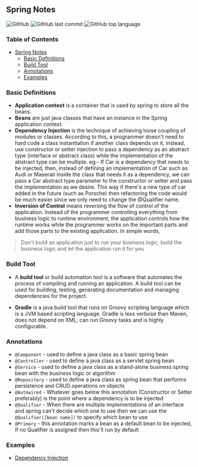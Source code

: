 ## Spring Notes

![GitHub](https://img.shields.io/github/license/aashishksahu/Spring-Works)
![GitHub last commit](https://img.shields.io/github/last-commit/aashishksahu/Spring-Works)
![GitHub top language](https://img.shields.io/github/languages/top/aashishksahu/Spring-Works)
### Table of Contents

- [Spring Notes](#spring-notes)
    + [Basic Definitions](#basic-definitions)
    + [Build Tool](#build-tool)
    + [Annotations](#annotations)
    + [Examples](#examples)

### Basic Definitions
* **Application context** is a container that is used by spring to store all the beans.
* **Beans** are just java classes that have an instance in the Spring application context.
* **Dependency Injection** is the technique of achieving loose coupling of modules or classes. According to this, a programmer doesn't need to hard code a class instantiation
if another class depends on it, instead, use constructor or setter injection to pass a dependency as an abstract type (interface or abstract class) while the implementation of 
the abstract type can be multiple. eg:- If Car is a dependency that needs to be injected,
then, instead of defining an implementation of Car such as Audi or Maserati inside the class that needs it as a dependency, we can pass a Car abstract type parameter to the constructor or setter and pass the implementation as we desire. This way if there's a new type of car added in the future (such as Porsche) then refactoring the code would be much easier since we only need to change the @Qualifier name. 
* **Inversion of Control** means reversing the flow of control of the application. Instead of the programmer controlling everything from business logic to runtime environment, the application controls how the runtime works while the programmer works on the important parts and add those parts to the existing application. In simple words, 

> Don't build an application just to run your business logic, build the business logic and let the application run it for you

### Build Tool
* A **build tool** or build automation tool is a software that automates the process of compiling and running an application. A build tool can be used for building, testing, generating documentation and managing dependencies for the project. 

* **Gradle** is a java build tool that runs on Groovy scripting language which is a JVM based scripting language. Gradle is less verbose than Maven, does not depend on XML, can run Groovy tasks and is highly configurable.

### Annotations
* `@Component` - used to define a java class as a basic spring bean
* `@Controller` - used to define a java class as a servlet spring bean
* `@Service` - used to define a java class as a stand-alone business spring bean with the business logic or algorithm
* `@Repository` - used to define a java class as spring bean that performs persistence and CRUD operations on objects
* `@Autowired` - Whatever goes below this annotation (Constructor or Setter preferably) is the point where a dependency is to be injected
* `@Qualifier` - When there are multiple implementations of an interface and spring can't decide which one to use then we can use the `@Qualifier([bean name])` to specify which bean to use
* `@Primary` - this annotation marks a bean as a default bean to be injected, If no Qualifier is assigned then this'll run by default

### Examples
* [Dependency Injection](https://github.com/aashishksahu/Spring-Works/tree/master/Spring-Core-DI/src/main/java/com/andromeda/basicDI)